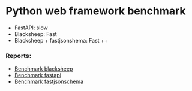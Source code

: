 
# Python web framework benchmark

- FastAPI: slow
- Blacksheep: Fast
- Blacksheep + fastjsonshema: Fast ++

### Reports:
- [Benchmark blacksheep](https://joffreybvn.github.io/webframework-benchmarks/reports/blacksheep.html)
- [Benchmark fastapi](https://joffreybvn.github.io/webframework-benchmarks/reports/fastapi.html)
- [Benchmark fastjsonschema](https://joffreybvn.github.io/webframework-benchmarks/reports/fastjson.html)

